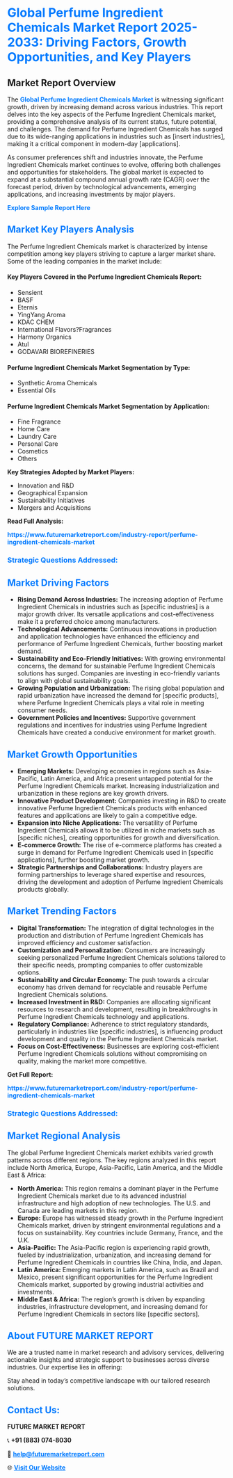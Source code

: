 <h1 style="color: #007BFF;">Global Perfume Ingredient Chemicals Market Report 2025-2033: Driving Factors, Growth Opportunities, and Key Players</h1>

<section id="overview">
<h2>Market Report Overview</h2>
<p>The <a href="https://www.futuremarketreport.com/industry-report/perfume-ingredient-chemicals-market" style="color: #007BFF; text-decoration: none;"><strong>Global Perfume Ingredient Chemicals Market</strong></a> is witnessing significant growth, driven by increasing demand across various industries. This report delves into the key aspects of the Perfume Ingredient Chemicals market, providing a comprehensive analysis of its current status, future potential, and challenges. The demand for Perfume Ingredient Chemicals has surged due to its wide-ranging applications in industries such as [insert industries], making it a critical component in modern-day [applications].</p>
<p>As consumer preferences shift and industries innovate, the Perfume Ingredient Chemicals market continues to evolve, offering both challenges and opportunities for stakeholders. The global market is expected to expand at a substantial compound annual growth rate (CAGR) over the forecast period, driven by technological advancements, emerging applications, and increasing investments by major players.</p>
</section>

<section id="overview">
<p><a href="https://www.futuremarketreport.com/request-sample/reportId=52550" style="color: #007BFF; text-decoration: none;"><strong>Explore Sample Report Here</strong></a></p>
</section>

<section id="key-players">
<h2 style="color: #007BFF;">Market Key Players Analysis</h2>
<p>The Perfume Ingredient Chemicals market is characterized by intense competition among key players striving to capture a larger market share. Some of the leading companies in the market include:</p>
<h4>Key Players Covered in the Perfume Ingredient Chemicals Report:</h4>
<ul><li>Sensient</li><li>BASF</li><li>Eternis</li><li>YingYang Aroma</li><li>KDAC CHEM</li><li>International Flavors?Fragrances</li><li>Harmony Organics</li><li>Atul</li><li>GODAVARI BIOREFINERIES</li></ul>
<h4>Perfume Ingredient Chemicals Market Segmentation by Type:</h4>
<ul><li>Synthetic Aroma Chemicals</li><li>Essential Oils</li></ul>

<h4>Perfume Ingredient Chemicals Market Segmentation by Application:</h4>
<ul><li>Fine Fragrance</li><li>Home Care</li><li>Laundry Care</li><li>Personal Care</li><li>Cosmetics</li><li>Others</li></ul>
<p><strong>Key Strategies Adopted by Market Players:</strong></p>
<ul>
<li>Innovation and R&D</li>
<li>Geographical Expansion</li>
<li>Sustainability Initiatives</li>
<li>Mergers and Acquisitions</li>
</ul>
</section>

<section>
<p><strong>Read Full Analysis: </strong></p><a href="https://www.futuremarketreport.com/industry-report/perfume-ingredient-chemicals-market" style="color: #007BFF; text-decoration: none;"><strong>https://www.futuremarketreport.com/industry-report/perfume-ingredient-chemicals-market</strong></a>
<h3 style="color: #007BFF;">Strategic Questions Addressed:</h3>
</section>

<section id="driving-factors">
<h2 style="color: #007BFF;">Market Driving Factors</h2>
<ul>
<li><strong>Rising Demand Across Industries:</strong> The increasing adoption of Perfume Ingredient Chemicals in industries such as [specific industries] is a major growth driver. Its versatile applications and cost-effectiveness make it a preferred choice among manufacturers.</li>
<li><strong>Technological Advancements:</strong> Continuous innovations in production and application technologies have enhanced the efficiency and performance of Perfume Ingredient Chemicals, further boosting market demand.</li>
<li><strong>Sustainability and Eco-Friendly Initiatives:</strong> With growing environmental concerns, the demand for sustainable Perfume Ingredient Chemicals solutions has surged. Companies are investing in eco-friendly variants to align with global sustainability goals.</li>
<li><strong>Growing Population and Urbanization:</strong> The rising global population and rapid urbanization have increased the demand for [specific products], where Perfume Ingredient Chemicals plays a vital role in meeting consumer needs.</li>
<li><strong>Government Policies and Incentives:</strong> Supportive government regulations and incentives for industries using Perfume Ingredient Chemicals have created a conducive environment for market growth.</li>
</ul>
</section>

<section id="growth-opportunities">
<h2 style="color: #007BFF;">Market Growth Opportunities</h2>
<ul>
<li><strong>Emerging Markets:</strong> Developing economies in regions such as Asia-Pacific, Latin America, and Africa present untapped potential for the Perfume Ingredient Chemicals market. Increasing industrialization and urbanization in these regions are key growth drivers.</li>
<li><strong>Innovative Product Development:</strong> Companies investing in R&D to create innovative Perfume Ingredient Chemicals products with enhanced features and applications are likely to gain a competitive edge.</li>
<li><strong>Expansion into Niche Applications:</strong> The versatility of Perfume Ingredient Chemicals allows it to be utilized in niche markets such as [specific niches], creating opportunities for growth and diversification.</li>
<li><strong>E-commerce Growth:</strong> The rise of e-commerce platforms has created a surge in demand for Perfume Ingredient Chemicals used in [specific applications], further boosting market growth.</li>
<li><strong>Strategic Partnerships and Collaborations:</strong> Industry players are forming partnerships to leverage shared expertise and resources, driving the development and adoption of Perfume Ingredient Chemicals products globally.</li>
</ul>
</section>

<section id="trending-factors">
<h2 style="color: #007BFF;">Market Trending Factors</h2>
<ul>
<li><strong>Digital Transformation:</strong> The integration of digital technologies in the production and distribution of Perfume Ingredient Chemicals has improved efficiency and customer satisfaction.</li>
<li><strong>Customization and Personalization:</strong> Consumers are increasingly seeking personalized Perfume Ingredient Chemicals solutions tailored to their specific needs, prompting companies to offer customizable options.</li>
<li><strong>Sustainability and Circular Economy:</strong> The push towards a circular economy has driven demand for recyclable and reusable Perfume Ingredient Chemicals solutions.</li>
<li><strong>Increased Investment in R&D:</strong> Companies are allocating significant resources to research and development, resulting in breakthroughs in Perfume Ingredient Chemicals technology and applications.</li>
<li><strong>Regulatory Compliance:</strong> Adherence to strict regulatory standards, particularly in industries like [specific industries], is influencing product development and quality in the Perfume Ingredient Chemicals market.</li>
<li><strong>Focus on Cost-Effectiveness:</strong> Businesses are exploring cost-efficient Perfume Ingredient Chemicals solutions without compromising on quality, making the market more competitive.</li>
</ul>
</section>

<section>
<p><strong>Get Full Report: </strong></p><a href="https://www.futuremarketreport.com/industry-report/perfume-ingredient-chemicals-market" style="color: #007BFF; text-decoration: none;"><strong>https://www.futuremarketreport.com/industry-report/perfume-ingredient-chemicals-market</strong></a>
<h3 style="color: #007BFF;">Strategic Questions Addressed:</h3>
</section>


<section id="regional-analysis">
<h2 style="color: #007BFF;">Market Regional Analysis</h2>
<p>The global Perfume Ingredient Chemicals market exhibits varied growth patterns across different regions. The key regions analyzed in this report include North America, Europe, Asia-Pacific, Latin America, and the Middle East & Africa:</p>
<ul>
<li><strong>North America:</strong> This region remains a dominant player in the Perfume Ingredient Chemicals market due to its advanced industrial infrastructure and high adoption of new technologies. The U.S. and Canada are leading markets in this region.</li>
<li><strong>Europe:</strong> Europe has witnessed steady growth in the Perfume Ingredient Chemicals market, driven by stringent environmental regulations and a focus on sustainability. Key countries include Germany, France, and the U.K.</li>
<li><strong>Asia-Pacific:</strong> The Asia-Pacific region is experiencing rapid growth, fueled by industrialization, urbanization, and increasing demand for Perfume Ingredient Chemicals in countries like China, India, and Japan.</li>
<li><strong>Latin America:</strong> Emerging markets in Latin America, such as Brazil and Mexico, present significant opportunities for the Perfume Ingredient Chemicals market, supported by growing industrial activities and investments.</li>
<li><strong>Middle East & Africa:</strong> The region’s growth is driven by expanding industries, infrastructure development, and increasing demand for Perfume Ingredient Chemicals in sectors like [specific sectors].</li>
</ul>
</section>

<footer>
<h2 style="color: #007BFF;">About FUTURE MARKET REPORT</h2>
<p>We are a trusted name in market research and advisory services, delivering actionable insights and strategic support to businesses across diverse industries. Our expertise lies in offering:</p>

<p>Stay ahead in today’s competitive landscape with our tailored research solutions.</p>

<h2 style="color: #007BFF;">Contact Us:</h2>
<p><strong>FUTURE MARKET REPORT</strong></p>
<p>📞 <strong>+91 (883) 074-8030</strong></p>
<p>📧 <strong><a href="mailto:help@futuremarketreport.com" style="color: #007BFF;">help@futuremarketreport.com</a></strong></p>
<p>🌐 <strong><a href="https://www.futuremarketreport.com/" style="color: #007BFF;">Visit Our Website</a></strong></p>
</footer>